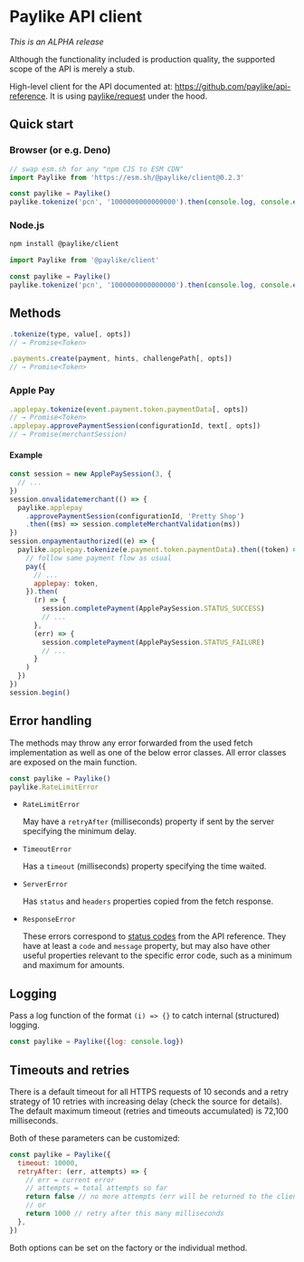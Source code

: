 # Paylike API client

_This is an ALPHA release_

Although the functionality included is production quality, the supported scope
of the API is merely a stub.

High-level client for the API documented at:
https://github.com/paylike/api-reference. It is using
[paylike/request](https://www.npmjs.com/package/@paylike/request) under the
hood.

## Quick start

### Browser (or e.g. Deno)

```js
// swap esm.sh for any "npm CJS to ESM CDN"
import Paylike from 'https://esm.sh/@paylike/client@0.2.3'

const paylike = Paylike()
paylike.tokenize('pcn', '1000000000000000').then(console.log, console.error)
```

### Node.js

```sh
npm install @paylike/client
```

```js
import Paylike from '@paylike/client'

const paylike = Paylike()
paylike.tokenize('pcn', '1000000000000000').then(console.log, console.error)
```

## Methods

```js
.tokenize(type, value[, opts])
// → Promise<Token>
```

```js
.payments.create(payment, hints, challengePath[, opts])
// → Promise<Token>
```

### Apple Pay

```js
.applepay.tokenize(event.payment.token.paymentData[, opts])
// → Promise<Token>
.applepay.approvePaymentSession(configurationId, text[, opts])
// → Promise(merchantSession)
```

#### Example

```js
const session = new ApplePaySession(3, {
  // ...
})
session.onvalidatemerchant(() => {
  paylike.applepay
    .approvePaymentSession(configurationId, 'Pretty Shop')
    .then((ms) => session.completeMerchantValidation(ms))
})
session.onpaymentauthorized((e) => {
  paylike.applepay.tokenize(e.payment.token.paymentData).then((token) => {
    // follow same payment flow as usual
    pay({
      // ...
      applepay: token,
    }).then(
      (r) => {
        session.completePayment(ApplePaySession.STATUS_SUCCESS)
        // ...
      },
      (err) => {
        session.completePayment(ApplePaySession.STATUS_FAILURE)
        // ...
      }
    )
  })
})
session.begin()
```

## Error handling

The methods may throw any error forwarded from the used fetch implementation as
well as one of the below error classes. All error classes are exposed on the
main function.

```js
const paylike = Paylike()
paylike.RateLimitError
```

- `RateLimitError`

  May have a `retryAfter` (milliseconds) property if sent by the server
  specifying the minimum delay.

- `TimeoutError`

  Has a `timeout` (milliseconds) property specifying the time waited.

- `ServerError`

  Has `status` and `headers` properties copied from the fetch response.

- `ResponseError`

  These errors correspond to
  [status codes](https://github.com/paylike/api-reference/blob/master/status-codes.md)
  from the API reference. They have at least a `code` and `message` property,
  but may also have other useful properties relevant to the specific error code,
  such as a minimum and maximum for amounts.

## Logging

Pass a log function of the format `(i) => {}` to catch internal (structured)
logging.

```js
const paylike = Paylike({log: console.log})
```

## Timeouts and retries

There is a default timeout for all HTTPS requests of 10 seconds and a retry
strategy of 10 retries with increasing delay (check the source for details). The
default maximum timeout (retries and timeouts accumulated) is 72,100
milliseconds.

Both of these parameters can be customized:

```js
const paylike = Paylike({
  timeout: 10000,
  retryAfter: (err, attempts) => {
    // err = current error
    // attempts = total attempts so far
    return false // no more attempts (err will be returned to the client)
    // or
    return 1000 // retry after this many milliseconds
  },
})
```

Both options can be set on the factory or the individual method.
